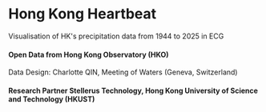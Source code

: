 # Hong Kong Heartbeat
Visualisation of HK's precipitation data from 1944 to 2025 in ECG
#### Open Data from Hong Kong Observatory (HKO)
Data Design: Charlotte QIN, Meeting of Waters (Geneva, Switzerland)
#### Research Partner Stellerus Technology, Hong Kong University of Science and Technology (HKUST)